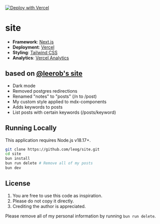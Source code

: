 [![Deploy with Vercel](https://vercel.com/button)](https://vercel.com/new/clone?repository-url=https%3A%2F%2Fgithub.com%leog%2Fsite)

# site

- **Framework**: [Next.js](https://nextjs.org/)
- **Deployment**: [Vercel](https://vercel.com)
- **Styling**: [Tailwind CSS](https://tailwindcss.com)
- **Analytics**: [Vercel Analytics](https://vercel.com/analytics)

## based on [@leerob's site](https://github.com/leerob/site)

- Dark mode
- Removed postgres redirections
- Renamed "notes" to "posts" (/n to /post)
- My custom style applied to mdx-components
- Adds keywords to posts
- List posts with certain keywords (/posts/keyword)

## Running Locally

This application requires Node.js v18.17+.

```bash
git clone https://github.com/leog/site.git
cd site
bun install
bun run delete # Remove all of my posts
bun dev
```

## License

1. You are free to use this code as inspiration.
2. Please do not copy it directly.
3. Crediting the author is appreciated.

Please remove all of my personal information by running `bun run delete`.
